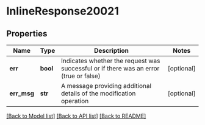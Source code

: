 # InlineResponse20021

## Properties
Name | Type | Description | Notes
------------ | ------------- | ------------- | -------------
**err** | **bool** | Indicates whether the request was successful or if there was an error (true or false) | [optional] 
**err_msg** | **str** | A message providing additional details of the modification operation | [optional] 

[[Back to Model list]](../README.md#documentation-for-models) [[Back to API list]](../README.md#documentation-for-api-endpoints) [[Back to README]](../README.md)

